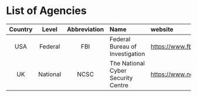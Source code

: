 # List of Agencies

| Country|Level|Abbreviation|Name|website|Email|Telephone|
| :---: | :----: | :---: | :---- | :--- | :---- | ----- |
| USA| Federal| FBI| Federal Bureau of Investigation| https://www.fbi.gov/|||
| UK | National | NCSC | The National Cyber Security Centre |https://www.ncsc.gov.uk/ |||

